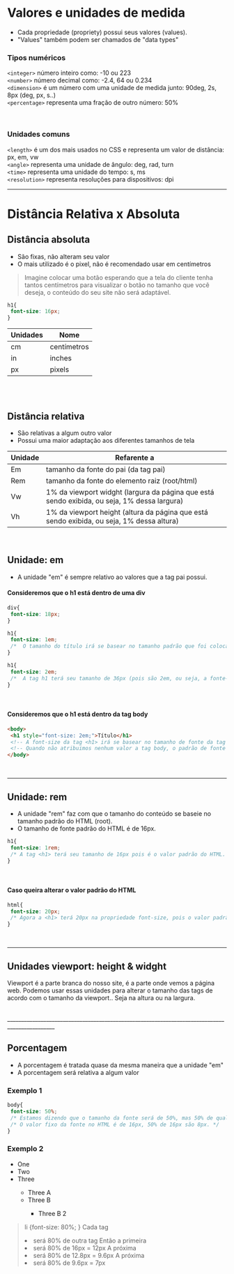 # Valores e unidades de medida
* Cada propriedade (propriety) possui seus valores (values). 
* "Values" também podem ser chamados de "data types"


### __Tipos numéricos__ </br>
```<integer>``` número inteiro como: -10 ou 223 </br>
```<number>``` número decimal como: -2.4, 64 ou 0.234 </br> 
```<dimension>``` é um número com uma unidade de medida junto: 90deg, 2s, 8px (deg, px, s..) </br>
```<percentage>``` representa uma fração de outro número: 50% 

</br>

### __Unidades comuns__ </br>
```<length>``` é um dos mais usados no CSS e representa um valor de distância: px, em, vw </br>
```<angle>``` representa uma unidade de ângulo: deg, rad, turn </br>
```<time>``` representa uma unidade do tempo: s, ms </br>
```<resolution>``` representa resoluções para dispositivos: dpi </br>

_________________________________________________________________________________________________________________
# Distância Relativa x Absoluta

## Distância absoluta
* São fixas, não alteram seu valor
* O mais utilizado é o pixel, não é recomendado usar em centímetros
> Imagine colocar uma botão esperando que a tela do cliente tenha tantos centímetros para visualizar o botão no tamanho que você deseja, o conteúdo do seu site não será adaptável.
```css
h1{
 font-size: 16px; 
}
```
<table>
	<thead>
		<tr>
			<th>Unidades</th> 
			<th>Nome</th>
		</tr>
	</thead>
	<tbody>
		<tr>
			<td>cm</td>
			<td>centímetros</td>
		</tr>
		<tr>
			<td>in</td>
			<td>inches</td>
		</tr>
		<tr>
			<td>px</td>
			<td>pixels</td>
		</tr>
	</tbody>
</table>

</br>
</br>

## Distância relativa
* São relativas a algum outro valor
* Possui uma maior adaptação aos diferentes tamanhos de tela 
<table>
	<thead>
		<tr>
			<th>Unidade</th>
			<th>Refarente a</th>
		</tr>
	</thead>
	<tbody>
		<tr>
			<td>Em</td>
			<td>tamanho da fonte do pai (da tag pai)</td>
		</tr>
		<tr>
			<td>Rem</td>
			<td>tamanho da fonte do elemento raiz (root/html)</td>
		</tr>
		<tr>
			<td>Vw</td>
			<td>1% da viewport widght (largura da página que está sendo exibida, ou seja, 1% dessa largura)</td>
		</tr>
		<tr>
			<td>Vh</td>
			<td>1% da viewport height (altura da página que está sendo exibida, ou seja, 1% dessa altura)</td>
		</tr>
	</tbody>
</table>

</br>

## Unidade: em
- A unidade "em" é sempre relativo ao valores que a tag pai possui. 

#### Consideremos que o h1 está dentro de uma div
```css
div{ 
 font-size: 18px; 
}

h1{
 font-size: 1em;
 /*  O tamanho do título irá se basear no tamanho padrão que foi colocado na div. */ 
}

h1{ 
 font-size: 2em;
 /*  A tag h1 terá seu tamanho de 36px (pois são 2em, ou seja, a fonte-size padrão 18 vezes dois) */
}
```
</br>

#### Consideremos que o h1 está dentro da tag body
```html
<body> 
 <h1 style="font-size: 2em;">Título</h1> 
 <!-- A font-size da tag <h1> irá se basear no tamanho de fonte da tag <body>, pois <body> é a tag pai -->
 <!-- Quando não atribuimos nenhum valor a tag body, o padrão de fonte é de 18px -->
</body>
```

</br>

____________________________________________________________________________________________
## Unidade: rem
- A unidade "rem" faz com que o tamanho do conteúdo se baseie no tamanho padrão do HTML (root).
- O tamanho de fonte padrão do HTML é de 16px. 

```css
h1{ 
 font-size: 1rem;
 /* A tag <h1> terá seu tamanho de 16px pois é o valor padrão do HTML. */
}
```

</br>

#### Caso queira alterar o valor padrão do HTML
```css
html{
 font-size: 20px;
 /* Agora a <h1> terá 20px na propriedade font-size, pois o valor padrão se tornou 20px */
} 
```

</br>

________________________________________________________________________________________________

## Unidades viewport: height & widght 
Viewport é a parte branca do nosso site, é a parte onde vemos a página web.
Podemos usar essas unidades para alterar o tamanho das tags de acordo com o tamanho da viewport..
Seja na altura ou na largura.

</br>
_______________________________________________________________________________________________

## Porcentagem 
* A porcentagem é tratada quase da mesma maneira que a unidade "em" 
* A porcentagem será relativa a algum valor

### Exemplo 1
```css 
body{
 font-size: 50%;
 /* Estamos dizendo que o tamanho da fonte será de 50%, mas 50% de qual valor? */ 
 /* O valor fixo da fonte no HTML é de 16px, 50% de 16px são 8px. */
} 
```

### Exemplo 2
<ul> <!--Lista um -->
	<li>One</li>
	<li>Two</li>
	<li>Three</li>
		<ul> <!-- Lista dois -->
			<li>Three A</li>
			<li>Three B</li>
				<ul> <!-- Lista três -->
					<li>Three B 2</li>
				</ul>
		</ul>
	</li>
</ul>

> li {font-size: 80%; }
Cada tag <li> será 80% de outra tag
Então a primeira <li> será 80% de 16px = 12px
A próxima <li> será 80% de 12.8px = 9.6px
A próxima <li> será 80% de 9.6px = 7px
